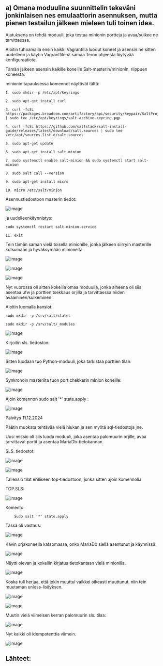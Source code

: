 ## a) Omana moduulina suunnittelin tekeväni jonkinlaisen nes emulaattorin asennuksen, mutta pienen testailun jälkeen mieleen tuli toinen idea.

Ajatuksena on tehdä moduuli, joka testaa minionin portteja ja avaa/sulkee ne tarvittaessa. 

Aloitin tuhoamalla ensin kaikki Vagrantilla luodut koneet ja asensin ne sitten uudelleen ja käytin Vagrantfilenä samaa Teron ohjeesta löytyvää konfiguraatiota.

Tämän jälkeen asensin kaikille koneille Salt-masterin/minionin, riippuen koneesta:

minionin tapauksessa komennot näyttivät tältä:


    1. sudo mkdir -p /etc/apt/keyrings

    2. sudo apt-get install curl
  
    3. curl -fsSL https://packages.broadcom.com/artifactory/api/security/keypair/SaltProjectKey/public | sudo tee /etc/apt/keyrings/salt-archive-keyring.pgp
  
    4. curl -fsSL https://github.com/saltstack/salt-install-guide/releases/latest/download/salt.sources | sudo tee /etc/apt/sources.list.d/salt.sources

    5. sudo apt-get update

    6. sudo apt-get install salt-minion

    7. sudo systemctl enable salt-minion && sudo systemctl start salt-minion

    8. sudo salt call --version

    9. sudo apt-get install micro

    10. micro /etc/salt/minion

Asennustiedostoon masterin tiedot:

![image](https://github.com/user-attachments/assets/f1826934-797a-43a0-a745-62e67a95acb3)

ja uudelleenkäynnistys:

    sudo systemctl restart salt-minion.service

    11. exit


Tein tämän saman vielä toisella minionille, jonka jälkeen siirryin masterille kutsumaan ja hyväksymään minioneita.

![image](https://github.com/user-attachments/assets/8f643346-2f5a-497c-a8ed-ac258ac99913)

![image](https://github.com/user-attachments/assets/ec38c390-66e5-4175-a52e-324bda2227e2)

![image](https://github.com/user-attachments/assets/f957e9a1-00f0-44eb-8851-e49573e09cf5)

Nyt vuorossa oli sitten kokeilla omaa moduulia, jonka aiheena oli siis asentaa ufw ja porttien tsekkaus orjilla ja tarvittaessa niiden avaaminen/sulkeminen.

Aloitin luomalla kansiot:

    sudo mkdir -p /srv/salt/states
    
    sudo mkdir -p /srv/salt/_modules

![image](https://github.com/user-attachments/assets/3f13f654-370c-47d4-b102-e5c36f420c2e)

Kirjoitin sls. tiedoston:

![image](https://github.com/user-attachments/assets/40d8a83b-df9d-456e-8782-7f4bdc4202fc)

Sitten luodaan tuo Python-moduuli, joka tarkistaa porttien tilan:

![image](https://github.com/user-attachments/assets/44b70121-a975-42ea-978c-ccae302a3b18)

Synkronoin masterilta tuon port chekkerin minion koneille:

![image](https://github.com/user-attachments/assets/38590e76-9d73-4b5b-99a2-cfd79d95e568)



Ajoin komennon  sudo salt '*' state.apply  :

![image](https://github.com/user-attachments/assets/dba5cda6-7753-451e-ba14-9f2875e8a406)


Päivitys 11.12.2024

Päätin muokata tehtävää vielä hiukan ja sen myötä sql-tiedostoja jne.

Uusi missio oli siis luoda moduuli, joka asentaa palomuurin orjille, avaa tarvittavat portit ja asentaa MariaDb-tietokannan.

SLS. tiedostot:

![image](https://github.com/user-attachments/assets/0e32220b-c1a3-449b-b185-f7708206b8be)

![image](https://github.com/user-attachments/assets/c98b8fbd-0f17-49d1-9b5a-35dcfd5dc645)

Tallensin tilat erilliseen top-tiedostoon, jonka sitten ajoin komennolla:

TOP.SLS:

![image](https://github.com/user-attachments/assets/aab72315-e59c-4b5a-9bc6-a5afb0dd3e53)

Komento:

        Sudo salt '*' state.apply

Tässä oli vastaus:

![image](https://github.com/user-attachments/assets/888448a6-f0c4-431b-bd7c-44cf35181b3e)

Kävin orjakoneella katsomassa, onko MariaDb siellä asentunut ja käynnissä:

![image](https://github.com/user-attachments/assets/73fbf2ea-efce-48c7-8968-56582a259d1e)

Näytti olevan ja kokeilin kirjatua tietokantaan vielä minionilla.

![image](https://github.com/user-attachments/assets/d5619ab6-f628-497c-a09d-e996b4f51d2f)


Koska tuli herjaa, että jokin muuttui vaikkei oikeasti muuttunut, niin tein muutaman unless-lisäyksen.

![image](https://github.com/user-attachments/assets/3cbd2d0f-4d97-4766-bfcd-a57e20e1aec3)

![image](https://github.com/user-attachments/assets/3b96721c-6adc-4fb3-9c8d-676e1fa18989)

Muutin vielä viimeisen kerran palomuurin sls. tilaa:

![image](https://github.com/user-attachments/assets/0ec8cd60-9889-4eb2-aa81-a89299c8baac)

Nyt kaikki oli idempotenttia viimein.

![image](https://github.com/user-attachments/assets/32432739-5be3-4125-89ad-9b3cb20da082)











## Lähteet:


